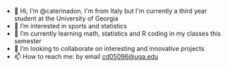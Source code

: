 - 👋 Hi, I’m @caterinadon, I'm from Italy but I'm currently a third year student at the University of Georgia
- 👀 I’m interested in sports and statistics
- 🌱 I’m currently learning math, statistics and R coding in my classes this semester
- 💞️ I’m looking to collaborate on interesting and innovative projects
- 📫 How to reach me: by email cd05096@uga.edu

<!---
caterinadon/caterinadon is a ✨ special ✨ repository because its `README.md` (this file) appears on your GitHub profile.
You can click the Preview link to take a look at your changes.
--->
